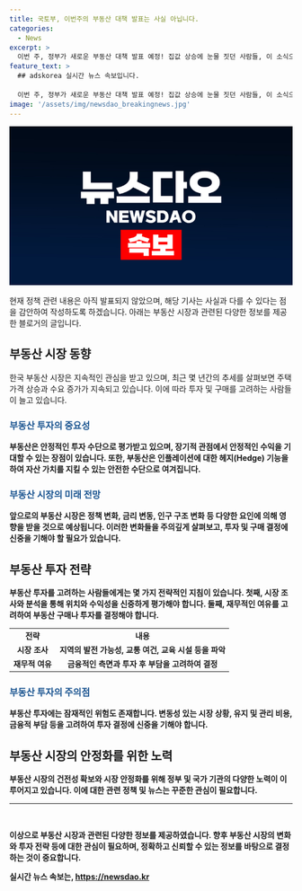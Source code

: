 ```yaml
---
title: 국토부, 이번주의 부동산 대책 발표는 사실 아닙니다.
categories:
  - News
excerpt: >
  이번 주, 정부가 새로운 부동산 대책 발표 예정! 집값 상승에 눈물 짓던 사람들, 이 소식으로 변화될까? 클릭해서 대책 내용 알아보세요!
feature_text: >
  ## adskorea 실시간 뉴스 속보입니다.

  이번 주, 정부가 새로운 부동산 대책 발표 예정! 집값 상승에 눈물 짓던 사람들, 이 소식으로 변화될까? 클릭해서 대책 내용 알아보세요!
image: '/assets/img/newsdao_breakingnews.jpg'
---
```


<p><img src="/assets/img/newsdao_breakingnews.jpg" alt="adskorea 속보" /></p>

<p>현재 정책 관련 내용은 아직 발표되지 않았으며, 해당 기사는 사실과 다를 수 있다는 점을 감안하여 작성하도록 하겠습니다. 아래는 부동산 시장과 관련된 다양한 정보를 제공한 블로거의 글입니다.</p>

<h2 data-ke-size="size26">부동산 시장 동향</h2>

<p data-ke-size="size16">한국 부동산 시장은 지속적인 관심을 받고 있으며, 최근 몇 년간의 추세를 살펴보면 주택가격 상승과 수요 증가가 지속되고 있습니다. 이에 따라 투자 및 구매를 고려하는 사람들이 늘고 있습니다.</p>

<h3><b><span style="color: #1a5490;">부동산 투자의 중요성</span><b></h3>

<p data-ke-size="size16">부동산은 안정적인 투자 수단으로 평가받고 있으며, 장기적 관점에서 안정적인 수익을 기대할 수 있는 장점이 있습니다. 또한, 부동산은 인플레이션에 대한 헤지(Hedge) 기능을 하여 자산 가치를 지킬 수 있는 안전한 수단으로 여겨집니다.</p>

<h3><b><span style="color: #1a5490;">부동산 시장의 미래 전망</span><b></h3>

<p data-ke-size="size16">앞으로의 부동산 시장은 정책 변화, 금리 변동, 인구 구조 변화 등 다양한 요인에 의해 영향을 받을 것으로 예상됩니다. 이러한 변화들을 주의깊게 살펴보고, 투자 및 구매 결정에 신중을 기해야 할 필요가 있습니다.</p>

<h2 data-ke-size="size26">부동산 투자 전략</h2>

<p data-ke-size="size16">부동산 투자를 고려하는 사람들에게는 몇 가지 전략적인 지침이 있습니다. 첫째, 시장 조사와 분석을 통해 위치와 수익성을 신중하게 평가해야 합니다. 둘째, 재무적인 여유를 고려하여 부동산 구매나 투자를 결정해야 합니다.</p>

<table>
<tbody>
<tr>
<td style="text-align: center; height: 17px;"><b>전략</b></td>
<td style="text-align: center; height: 17px;"><b>내용</b></td>
</tr>
<tr>
<td style="text-align: center; height: 17px;"><b>시장 조사</b></td>
<td style="text-align: center; height: 17px;"><b>지역의 발전 가능성, 교통 여건, 교육 시설 등을 파악</b></td>
</tr>
<tr>
<td style="text-align: center; height: 17px;"><b>재무적 여유</b></td>
<td style="text-align: center; height: 17px;"><b>금융적인 측면과 투자 후 부담을 고려하여 결정</b></td>
</tr>
</tbody>
</table>

<h3><b><span style="color: #1a5490;">부동산 투자의 주의점</span><b></h3>

<p data-ke-size="size16">부동산 투자에는 잠재적인 위험도 존재합니다. 변동성 있는 시장 상황, 유지 및 관리 비용, 금융적 부담 등을 고려하여 투자 결정에 신중을 기해야 합니다.</p>

<h2 data-ke-size="size26">부동산 시장의 안정화를 위한 노력</h2>

<p data-ke-size="size16">부동산 시장의 건전성 확보와 시장 안정화를 위해 정부 및 국가 기관의 다양한 노력이 이루어지고 있습니다. 이에 대한 관련 정책 및 뉴스는 꾸준한 관심이 필요합니다.</p>

<hr data-ke-size="size16">

<p data-ke-size="size16">&nbsp;</p>

<p>이상으로 부동산 시장과 관련된 다양한 정보를 제공하였습니다. 향후 부동산 시장의 변화와 투자 전략 등에 대한 관심이 필요하며, 정확하고 신뢰할 수 있는 정보를 바탕으로 결정하는 것이 중요합니다.</p>
실시간 뉴스 속보는, <a href="https://newsdao.kr" rel="dofollow">https://newsdao.kr</a>


